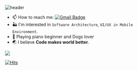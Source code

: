 ![header](https://capsule-render.vercel.app/api?type=waving&color=10:7e6f87,120:28316b&height=200&section=header&text=Welcome:\)&fontSize=60&animation=fadeIn&fontAlign=30&fontColor=ffffff)

- 📫 How to reach me: [![Gmail Badge](https://img.shields.io/badge/Gmail-d14836?style=flat-square&logo=Gmail&logoColor=white&link=mailto:sdy2856@gmail.com)](mailto:sdy2856@gmail.com)
- 🏜 I'm interested in `Software Architecture`, `UI/UX in Mobile Environment`.
- 🎹 Playing piano beginner and Dogs lover
- 🌏 I believe **Code makes world better**.

[![](https://github-readme-stats.vercel.app/api?username=delmaSong&theme=apprentice&show_icons=true&hide=contribs) ](https://github.com/anuraghazra/github-readme-stats)

[![Hits](https://hits.seeyoufarm.com/api/count/incr/badge.svg?url=https%3A%2F%2Fgithub.com%2FdelmaSong)](https://hits.seeyoufarm.com)
